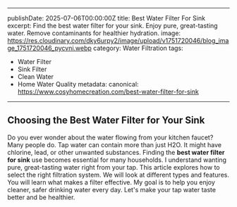 
---
publishDate: 2025-07-06T00:00:00Z
title: Best Water Filter For Sink
excerpt: Find the best water filter for your sink. Enjoy pure, great-tasting water. Remove contaminants for healthier hydration.
image: https://res.cloudinary.com/dky6urpy2/image/upload/v1751720046/blog_image_1751720046_pycvni.webp
category: Water Filtration
tags:
  - Water Filter
  - Sink Filter
  - Clean Water
  - Home Water Quality
metadata:
  canonical: https://www.cosyhomecreation.com/best-water-filter-for-sink
---

## Choosing the Best Water Filter for Your Sink

Do you ever wonder about the water flowing from your kitchen faucet? Many people do. Tap water can contain more than just H2O. It might have chlorine, lead, or other unwanted substances. Finding the **best water filter for sink** use becomes essential for many households. I understand wanting pure, great-tasting water right from your tap. This article explores how to select the right filtration system. We will look at different types and features. You will learn what makes a filter effective. My goal is to help you enjoy cleaner, safer drinking water every day. Let's make your tap water taste better and be healthier.